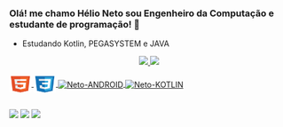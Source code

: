 ### Olá! me chamo Hélio Neto sou Engenheiro da Computação e estudante de programação!  👋

- Estudando Kotlin, PEGASYSTEM e JAVA

<div align="center">
  <a href="https://github.com/netocabral">
  <img height="180em" src="https://github-readme-stats.vercel.app/api?username=netocabral&show_icons=true&theme=dark&include_all_commits=true&count_private=true"/>
  <img height="140em" src="https://github-readme-stats.vercel.app/api/top-langs/?username=netocabral&layout=compact&langs_count=7&theme=dark"/>
</div>
<div style="display: inline_block"><br>
  <img align="center" alt="Neto-HTML" height="30" width="40" src="https://raw.githubusercontent.com/devicons/devicon/master/icons/html5/html5-original.svg">
  <img align="center" alt="Neto-CSS" height="30" width="40" src="https://raw.githubusercontent.com/devicons/devicon/master/icons/css3/css3-original.svg">
  <img align="center" alt="Neto-ANDROID" height="30" width="40" src="https://cdn.jsdelivr.net/gh/devicons/devicon/icons/android/android-original.svg" />
  <img align="center" alt="Neto-KOTLIN" height="30" width="40" src="https://cdn.jsdelivr.net/gh/devicons/devicon/icons/kotlin/kotlin-original.svg" />
</div>

  ##
  
  </div>
   <a href="https://www.linkedin.com/in/h%C3%A9lio-netoo" target="_blank"><img src="https://img.shields.io/badge/-LinkedIn-%230077B5?style=for-the-badge&logo=linkedin&logoColor=white" target="_blank"></a> 
    <a href="https://www.instagram.com/netocabralll/" target="_blank"><img src="https://img.shields.io/badge/-Instagram-%23E4405F?style=for-the-badge&logo=instagram&logoColor=white" target="_blank"></a>
     <a href = "mailto:helio.engc@gmail.com"><img src="https://img.shields.io/badge/-Gmail-%23333?style=for-the-badge&logo=gmail&logoColor=white" target="_blank"></a>
  </div>
